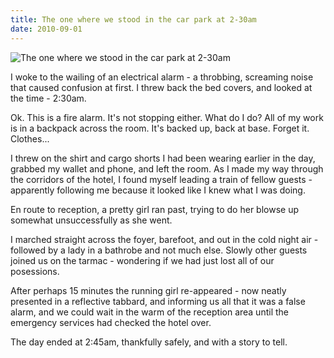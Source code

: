 ```yaml
---
title: The one where we stood in the car park at 2-30am
date: 2010-09-01
---
```


![The one where we stood in the car park at 2-30am](https://source.unsplash.com/4v9Kk01mEbY/1600x900)

I woke to the wailing of an electrical alarm - a throbbing, screaming noise that caused confusion at first. I threw back the bed covers, and looked at the time - 2:30am.

Ok. This is a fire alarm. It's not stopping either. What do I do? All of my work is in a backpack across the room. It's backed up, back at base. Forget it. Clothes...

I threw on the shirt and cargo shorts I had been wearing earlier in the day, grabbed my wallet and phone, and left the room. As I made my way through the corridors of the hotel, I found myself leading a train of fellow guests - apparently following me because it looked like I knew what I was doing.

En route to reception, a pretty girl ran past, trying to do her blowse up somewhat unsuccessfully as she went.

I marched straight across the foyer, barefoot, and out in the cold night air - followed by a lady in a bathrobe and not much else. Slowly other guests joined us on the tarmac - wondering if we had just lost all of our posessions.

After perhaps 15 minutes the running girl re-appeared - now neatly presented in a reflective tabbard, and informing us all that it was a false alarm, and we could wait in the warm of the reception area until the emergency services had checked the hotel over.

The day ended at 2:45am, thankfully safely, and with a story to tell.